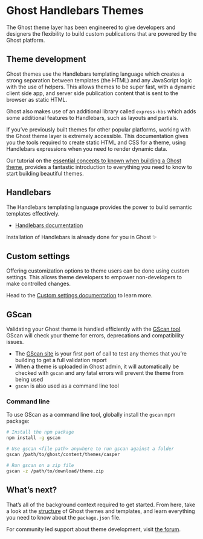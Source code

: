 # Ghost Handlebars Themes

The Ghost theme layer has been engineered to give developers and designers the flexibility to build custom publications that are powered by the Ghost platform.

## Theme development

Ghost themes use the Handlebars templating language which creates a strong separation between templates (the HTML) and any JavaScript logic with the use of helpers. This allows themes to be super fast, with a dynamic client side app, and server side publication content that is sent to the browser as static HTML.

Ghost also makes use of an additional library called `express-hbs` which adds some additional features to Handlebars, such as layouts and partials.

If you’ve previously built themes for other popular platforms, working with the Ghost theme layer is extremely accessible. This documentation gives you the tools required to create static HTML and CSS for a theme, using Handlebars expressions when you need to render dynamic data.

Our tutorial on the [essential concepts to known when building a Ghost theme](https://ghost.org/tutorials/essential-concepts/), provides a fantastic introduction to everything you need to know to start building beautiful themes.

## Handlebars

The Handlebars templating language provides the power to build semantic templates effectively.

* [Handlebars documentation](https://handlebarsjs.com/guide/expressions.html)

Installation of Handlebars is already done for you in Ghost ✨

## Custom settings

Offering customization options to theme users can be done using custom settings. This allows theme developers to empower non-developers to make controlled changes.

Head to the [Custom settings documentation](https://ghost.org/docs/themes/custom-settings/) to learn more.

## GScan

Validating your Ghost theme is handled efficiently with the [GScan tool](https://gscan.ghost.org/). GScan will check your theme for errors, deprecations and compatibility issues.

* The [GScan site](https://gscan.ghost.org/) is your first port of call to test any themes that you’re building to get a full validation report
* When a theme is uploaded in Ghost admin, it will automatically be checked with `gscan` and any fatal errors will prevent the theme from being used
* `gscan` is also used as a command line tool

### Command line

To use GScan as a command line tool, globally install the `gscan` npm package:

```bash
# Install the npm package
npm install -g gscan

# Use gscan <file path> anywhere to run gscan against a folder
gscan /path/to/ghost/content/themes/casper

# Run gscan on a zip file
gscan -z /path/to/download/theme.zip
```

## What’s next?

That’s all of the background context required to get started. From here, take a look at the [structure](https://ghost.org/docs/themes/structure/) of Ghost themes and templates, and learn everything you need to know about the `package.json` file.

For community led support about theme development, visit [the forum](https://forum.ghost.org/c/themes/).
